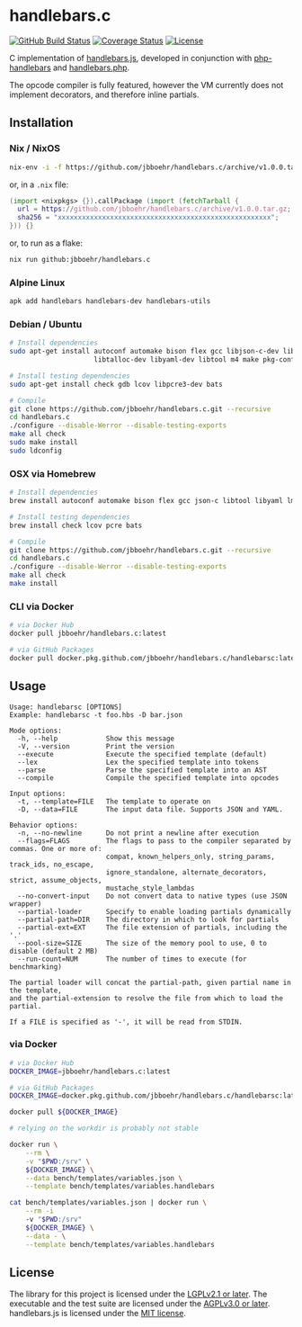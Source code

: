 # handlebars.c

[![GitHub Build Status](https://github.com/jbboehr/handlebars.c/workflows/ci/badge.svg)](https://github.com/jbboehr/handlebars.c/actions?query=workflow%3Aci)
[![Coverage Status](https://coveralls.io/repos/jbboehr/handlebars.c/badge.svg?branch=master&service=github)](https://coveralls.io/github/jbboehr/handlebars.c?branch=master)
[![License](https://img.shields.io/badge/license-LGPLv2.1-brightgreen.svg)](LICENSE.md)


C implementation of [handlebars.js](https://github.com/wycats/handlebars.js/),
developed in conjunction with [php-handlebars](https://github.com/jbboehr/php-handlebars)
and [handlebars.php](https://github.com/jbboehr/handlebars.php).

The opcode compiler is fully featured, however the VM currently does not implement decorators, and therefore inline
partials.

## Installation

### Nix / NixOS

```bash
nix-env -i -f https://github.com/jbboehr/handlebars.c/archive/v1.0.0.tar.gz
```

or, in a `.nix` file:

```nix
(import <nixpkgs> {}).callPackage (import (fetchTarball {
  url = https://github.com/jbboehr/handlebars.c/archive/v1.0.0.tar.gz;
  sha256 = "xxxxxxxxxxxxxxxxxxxxxxxxxxxxxxxxxxxxxxxxxxxxxxxxxxxxx";
})) {}
```

or, to run as a flake:

```bash
nix run github:jbboehr/handlebars.c
```

### Alpine Linux

```bash
apk add handlebars handlebars-dev handlebars-utils
```

### Debian / Ubuntu

```bash
# Install dependencies
sudo apt-get install autoconf automake bison flex gcc libjson-c-dev liblmdb-dev \
                     libtalloc-dev libyaml-dev libtool m4 make pkg-config

# Install testing dependencies
sudo apt-get install check gdb lcov libpcre3-dev bats

# Compile
git clone https://github.com/jbboehr/handlebars.c.git --recursive
cd handlebars.c
./configure --disable-Werror --disable-testing-exports
make all check
sudo make install
sudo ldconfig
```

### OSX via Homebrew

```bash
# Install dependencies
brew install autoconf automake bison flex gcc json-c libtool libyaml lmdb pkg-config talloc

# Install testing dependencies
brew install check lcov pcre bats

# Compile
git clone https://github.com/jbboehr/handlebars.c.git --recursive
cd handlebars.c
./configure --disable-Werror --disable-testing-exports
make all check
make install
```

### CLI via Docker

```bash
# via Docker Hub
docker pull jbboehr/handlebars.c:latest

# via GitHub Packages
docker pull docker.pkg.github.com/jbboehr/handlebars.c/handlebarsc:latest
```

## Usage

```
Usage: handlebarsc [OPTIONS]
Example: handlebarsc -t foo.hbs -D bar.json

Mode options:
  -h, --help            Show this message
  -V, --version         Print the version
  --execute             Execute the specified template (default)
  --lex                 Lex the specified template into tokens
  --parse               Parse the specified template into an AST
  --compile             Compile the specified template into opcodes

Input options:
  -t, --template=FILE   The template to operate on
  -D, --data=FILE       The input data file. Supports JSON and YAML.

Behavior options:
  -n, --no-newline      Do not print a newline after execution
  --flags=FLAGS         The flags to pass to the compiler separated by commas. One or more of:
                        compat, known_helpers_only, string_params, track_ids, no_escape,
                        ignore_standalone, alternate_decorators, strict, assume_objects,
                        mustache_style_lambdas
  --no-convert-input    Do not convert data to native types (use JSON wrapper)
  --partial-loader      Specify to enable loading partials dynamically
  --partial-path=DIR    The directory in which to look for partials
  --partial-ext=EXT     The file extension of partials, including the '.'
  --pool-size=SIZE      The size of the memory pool to use, 0 to disable (default 2 MB)
  --run-count=NUM       The number of times to execute (for benchmarking)

The partial loader will concat the partial-path, given partial name in the template,
and the partial-extension to resolve the file from which to load the partial.

If a FILE is specified as '-', it will be read from STDIN.
```

### via Docker

```bash
# via Docker Hub
DOCKER_IMAGE=jbboehr/handlebars.c:latest

# via GitHub Packages
DOCKER_IMAGE=docker.pkg.github.com/jbboehr/handlebars.c/handlebarsc:latest

docker pull ${DOCKER_IMAGE}

# relying on the workdir is probably not stable

docker run \
    --rm \
    -v "$PWD:/srv" \
    ${DOCKER_IMAGE} \
    --data bench/templates/variables.json \
    --template bench/templates/variables.handlebars

cat bench/templates/variables.json | docker run \
    --rm -i
    -v "$PWD:/srv"
    ${DOCKER_IMAGE} \
    --data - \
    --template bench/templates/variables.handlebars
```

## License

The library for this project is licensed under the [LGPLv2.1 or later](LICENSE.md).
The executable and the test suite are licensed under the [AGPLv3.0 or later](LICENSE-AGPL.md).
handlebars.js is licensed under the [MIT license](http://opensource.org/licenses/MIT).
